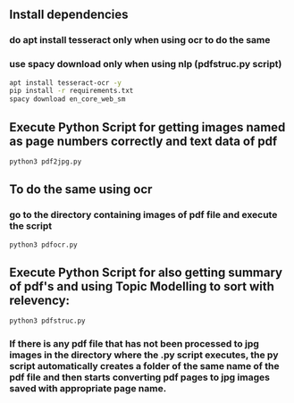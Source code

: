 ## Install dependencies
### do apt install tesseract only when using ocr to do the same
### use spacy download only when using nlp (pdfstruc.py script)
```bash
apt install tesseract-ocr -y
pip install -r requirements.txt
spacy download en_core_web_sm
```

## Execute Python Script for getting images named as page numbers correctly and text data of pdf 

```bash
python3 pdf2jpg.py
```

## To do the same using ocr
### go to the directory containing images of pdf file and execute the script

```bash
python3 pdfocr.py
```


## Execute Python Script for also getting summary of pdf's and using Topic Modelling to sort with relevency:

```bash
python3 pdfstruc.py
```

###  If there is any pdf file that has not been processed to jpg images in the directory where the .py script executes, the py script automatically creates a folder of the same name of the pdf file and then starts converting pdf pages to jpg images saved with appropriate page name.



